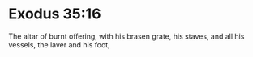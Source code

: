 # Exodus 35:16

The altar of burnt offering, with his brasen grate, his staves, and all his vessels, the laver and his foot,